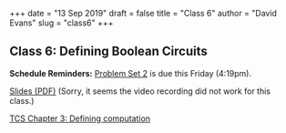 +++
date = "13 Sep 2019"
draft = false
title = "Class 6"
author = "David Evans"
slug = "class6"
+++

## Class 6: Defining Boolean Circuits

**Schedule Reminders:** [Problem Set 2](/ps2) is due this Friday (4:19pm).  

[Slides (PDF)](https://www.dropbox.com/s/qeyzk8n0cfg9c9q/class6-post.pdf?dl=0)
(Sorry, it seems the video recording did not work for this class.)

[TCS Chapter 3: Defining computation](/docs/tcs-chapter3.pdf)

